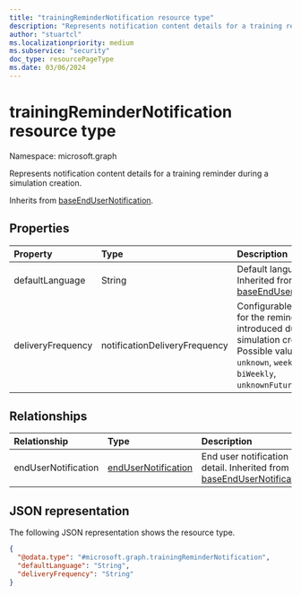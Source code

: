 ```yaml
---
title: "trainingReminderNotification resource type"
description: "Represents notification content details for a training reminder during a simulation creation."
author: "stuartcl"
ms.localizationpriority: medium
ms.subservice: "security"
doc_type: resourcePageType
ms.date: 03/06/2024
---
```


# trainingReminderNotification resource type

Namespace: microsoft.graph

Represents notification content details for a training reminder during a simulation creation.

Inherits from [baseEndUserNotification](../resources/baseendusernotification.md).

## Properties

|Property|Type|Description|
|:---|:---|:---|
|defaultLanguage|String|Default language. Inherited from [baseEndUserNotification](../resources/baseendusernotification.md).|
|deliveryFrequency|notificationDeliveryFrequency|Configurable frequency for the reminder email introduced during simulation creation. Possible values are: `unknown`, `weekly`, `biWeekly`, `unknownFutureValue`.|

## Relationships

|Relationship|Type|Description|
|:---|:---|:---|
|endUserNotification|[endUserNotification](../resources/endusernotification.md)|End user notification detail. Inherited from [baseEndUserNotification](../resources/baseendusernotification.md).|

## JSON representation

The following JSON representation shows the resource type.

<!-- {
  "blockType": "resource",
  "@odata.type": "microsoft.graph.trainingReminderNotification"
}
-->
``` json
{
  "@odata.type": "#microsoft.graph.trainingReminderNotification",
  "defaultLanguage": "String",
  "deliveryFrequency": "String"
}
```
